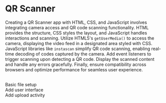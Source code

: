 # QR Scanner
Creating a QR Scanner app with HTML, CSS, and JavaScript involves integrating camera access and QR code scanning functionality. HTML provides the structure, CSS styles the layout, and JavaScript handles interactions and scanning. Utilize HTML5's `getUserMedia()` to access the camera, displaying the video feed in a designated area styled with CSS. JavaScript libraries like `instascan` simplify QR code scanning, enabling real-time decoding of codes captured by the camera. Add event listeners to trigger scanning upon detecting a QR code. Display the scanned content and handle any errors gracefully. Finally, ensure compatibility across browsers and optimize performance for seamless user experience.

<br>
Basic file setup
<br>
Add user interface
<br>
Add upload activity